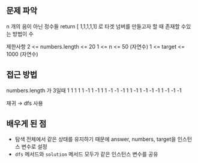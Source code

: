 ## 문제 파악

n 개의 음이 아닌 정수들
return [ 1,1,1,1,1] 로 타겟 넘버를 만들고자 할 때 존재할 수있는 방법이 수

제한사항
2 <= numbers.length <= 20
1 <= n <= 50 (자연수)
1 <= target <= 1000 (자연수)

## 접근 방법

numbers.length 가 3일때
1 1 1
1 1 -1
1 -1 1
1 -1 -1
-1 1 1
-1 1 -1
-1 -1 1
-1 -1 -1

재귀 → dfs 사용

## 배우게 된 점

- 탐색 전체에서 같은 상태를 유지하기 때문에 answer, numbers, target을 인스턴스 변수로 설정
- `dfs` 메서드와 `solution` 메서드 모두가 같은 인스턴스 변수를 공유